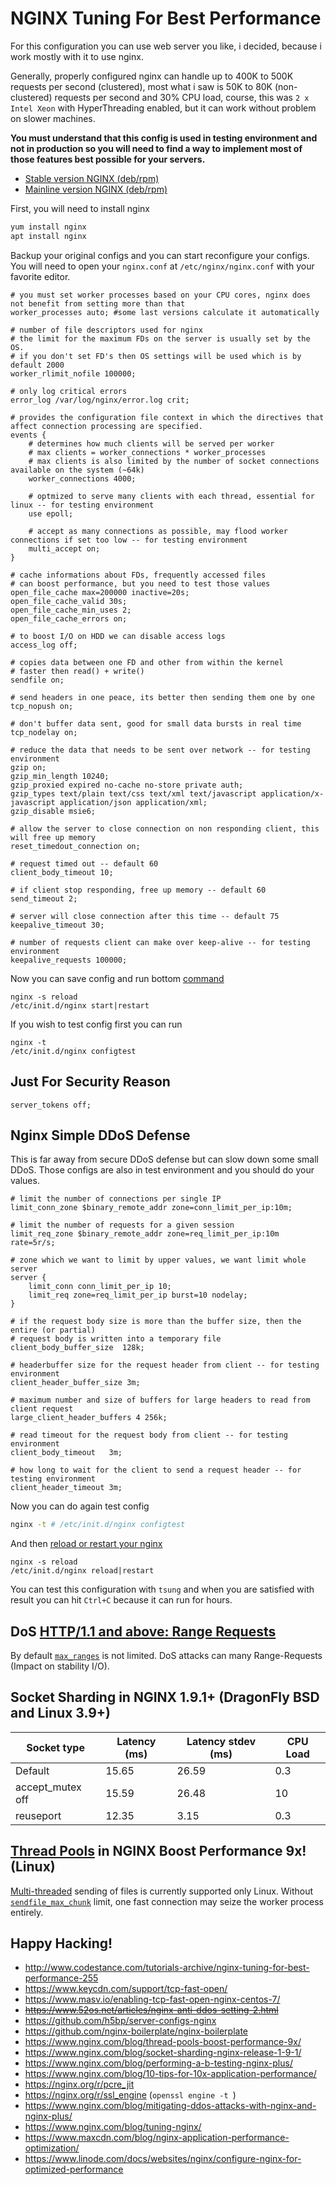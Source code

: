NGINX Tuning For Best Performance
=================================

For this configuration you can use web server you like, i decided, because i work mostly with it to use nginx.

Generally, properly configured nginx can handle up to 400K to 500K requests per second (clustered), most what i saw is 50K to 80K (non-clustered) requests per second and 30% CPU load, course, this was `2 x Intel Xeon` with HyperThreading enabled, but it can work without problem on slower machines.

__You must understand that this config is used in testing environment and not in production so you will need to find a way to implement most of those features best possible for your servers.__

* [Stable version NGINX (deb/rpm)](https://nginx.org/en/linux_packages.html#stable)
* [Mainline version NGINX (deb/rpm)](https://nginx.org/en/linux_packages.html#mainline)

First, you will need to install nginx

```bash
yum install nginx
apt install nginx
```

Backup your original configs and you can start reconfigure your configs. You will need to open your `nginx.conf` at `/etc/nginx/nginx.conf` with your favorite editor.

```nginx
# you must set worker processes based on your CPU cores, nginx does not benefit from setting more than that
worker_processes auto; #some last versions calculate it automatically

# number of file descriptors used for nginx
# the limit for the maximum FDs on the server is usually set by the OS.
# if you don't set FD's then OS settings will be used which is by default 2000
worker_rlimit_nofile 100000;

# only log critical errors
error_log /var/log/nginx/error.log crit;

# provides the configuration file context in which the directives that affect connection processing are specified.
events {
    # determines how much clients will be served per worker
    # max clients = worker_connections * worker_processes
    # max clients is also limited by the number of socket connections available on the system (~64k)
    worker_connections 4000;

    # optmized to serve many clients with each thread, essential for linux -- for testing environment
    use epoll;

    # accept as many connections as possible, may flood worker connections if set too low -- for testing environment
    multi_accept on;
}

# cache informations about FDs, frequently accessed files
# can boost performance, but you need to test those values
open_file_cache max=200000 inactive=20s; 
open_file_cache_valid 30s; 
open_file_cache_min_uses 2;
open_file_cache_errors on;

# to boost I/O on HDD we can disable access logs
access_log off;

# copies data between one FD and other from within the kernel
# faster then read() + write()
sendfile on;

# send headers in one peace, its better then sending them one by one 
tcp_nopush on;

# don't buffer data sent, good for small data bursts in real time
tcp_nodelay on;

# reduce the data that needs to be sent over network -- for testing environment
gzip on;
gzip_min_length 10240;
gzip_proxied expired no-cache no-store private auth;
gzip_types text/plain text/css text/xml text/javascript application/x-javascript application/json application/xml;
gzip_disable msie6;

# allow the server to close connection on non responding client, this will free up memory
reset_timedout_connection on;

# request timed out -- default 60
client_body_timeout 10;

# if client stop responding, free up memory -- default 60
send_timeout 2;

# server will close connection after this time -- default 75
keepalive_timeout 30;

# number of requests client can make over keep-alive -- for testing environment
keepalive_requests 100000;
```

Now you can save config and run bottom [command](https://www.nginx.com/resources/wiki/start/topics/tutorials/commandline/#stopping-or-restarting-nginx)

```
nginx -s reload
/etc/init.d/nginx start|restart
```

If you wish to test config first you can run

```
nginx -t
/etc/init.d/nginx configtest
```

Just For Security Reason
------------------------

```nginx
server_tokens off;
```

Nginx Simple DDoS Defense
-------------------------

This is far away from secure DDoS defense but can slow down some small DDoS. Those configs are also in test environment and you should do your values.

```nginx
# limit the number of connections per single IP
limit_conn_zone $binary_remote_addr zone=conn_limit_per_ip:10m;

# limit the number of requests for a given session
limit_req_zone $binary_remote_addr zone=req_limit_per_ip:10m rate=5r/s;

# zone which we want to limit by upper values, we want limit whole server
server {
    limit_conn conn_limit_per_ip 10;
    limit_req zone=req_limit_per_ip burst=10 nodelay;
}

# if the request body size is more than the buffer size, then the entire (or partial)
# request body is written into a temporary file
client_body_buffer_size  128k;

# headerbuffer size for the request header from client -- for testing environment
client_header_buffer_size 3m;

# maximum number and size of buffers for large headers to read from client request
large_client_header_buffers 4 256k;

# read timeout for the request body from client -- for testing environment
client_body_timeout   3m;

# how long to wait for the client to send a request header -- for testing environment
client_header_timeout 3m;
```

Now you can do again test config

```bash
nginx -t # /etc/init.d/nginx configtest
```
And then [reload or restart your nginx](https://www.nginx.com/resources/wiki/start/topics/tutorials/commandline/#stopping-or-restarting-nginx)

```
nginx -s reload
/etc/init.d/nginx reload|restart
```

You can test this configuration with `tsung` and when you are satisfied with result you can hit `Ctrl+C` because it can run for hours.

DoS [HTTP/1.1 and above: Range Requests](https://tools.ietf.org/html/rfc7233#section-6.1)
----------------------------------------

By default [`max_ranges`](https://nginx.org/r/max_ranges) is not limited.
DoS attacks can many Range-Requests (Impact on stability I/O).

Socket Sharding in NGINX 1.9.1+ (DragonFly BSD and Linux 3.9+)
-------------------------------------------------------------------

| Socket type      | Latency (ms) | Latency stdev (ms) | CPU Load |
|------------------|--------------|--------------------|----------|
| Default          | 15.65        | 26.59              | 0.3      |
| accept_mutex off | 15.59        | 26.48              | 10       |
| reuseport        | 12.35        | 3.15               | 0.3      |

[Thread Pools](https://nginx.org/r/thread_pool) in NGINX Boost Performance 9x! (Linux)
--------------

[Multi-threaded](https://nginx.org/r/aio) sending of files is currently supported only Linux.
Without [`sendfile_max_chunk`](https://nginx.org/r/sendfile_max_chunk) limit, one fast connection may seize the worker process entirely.

Happy Hacking!
--------------

* http://www.codestance.com/tutorials-archive/nginx-tuning-for-best-performance-255
* https://www.keycdn.com/support/tcp-fast-open/
 * https://www.masv.io/enabling-tcp-fast-open-nginx-centos-7/
* ~~https://www.52os.net/articles/nginx-anti-ddos-setting-2.html~~
* https://github.com/h5bp/server-configs-nginx
* https://github.com/nginx-boilerplate/nginx-boilerplate
* https://www.nginx.com/blog/thread-pools-boost-performance-9x/
* https://www.nginx.com/blog/socket-sharding-nginx-release-1-9-1/
* https://www.nginx.com/blog/performing-a-b-testing-nginx-plus/
* https://www.nginx.com/blog/10-tips-for-10x-application-performance/
* https://nginx.org/r/pcre_jit
* https://nginx.org/r/ssl_engine (`openssl engine -t `)
* https://www.nginx.com/blog/mitigating-ddos-attacks-with-nginx-and-nginx-plus/
* https://www.nginx.com/blog/tuning-nginx/
* https://www.maxcdn.com/blog/nginx-application-performance-optimization/
* https://www.linode.com/docs/websites/nginx/configure-nginx-for-optimized-performance
